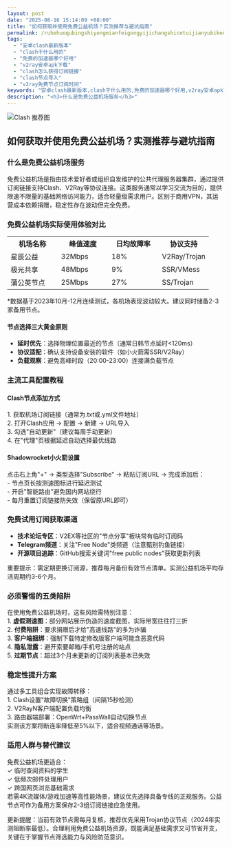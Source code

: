 ```yaml
---
layout: post
date: "2025-08-16 15:14:09 +08:00"
title: "如何获取并使用免费公益机场？实测推荐与避坑指南"
permalink: /ruhehuoqubingshiyongmianfeigongyijichangshicetuijianyubikengzhinan/
tags:
  - "安卓clash最新版本"
  - "clash干什么用的"
  - "免费的加速器哪个好用"
  - "v2ray安卓apk下载"
  - "clash怎么获得订阅链接"
  - "clash节点导入"
  - "v2ray免费节点订阅时间"
keywords: "安卓clash最新版本,clash干什么用的,免费的加速器哪个好用,v2ray安卓apk下载,clash怎么获得订阅链接,clash节点导入,v2ray免费节点订阅时间"
description: "<h3>什么是免费公益机场服务</h3>"
---
```


![Clash 推荐图](https://clashjd.github.io/assets/img/小火箭节点推荐.png)

## 如何获取并使用免费公益机场？实测推荐与避坑指南

<h3>什么是免费公益机场服务</h3>
<p>免费公益机场是指由技术爱好者或组织自发维护的公共代理服务器集群，通过提供订阅链接支持Clash、V2Ray等协议连接。这类服务通常以学习交流为目的，提供限速不限量的基础网络访问能力，适合轻量级需求用户。区别于商用VPN，其运营成本依赖捐赠，稳定性存在波动但完全免费。</p>
<h3>免费公益机场实际使用体验对比</h3>
<table>
<tr><th width="25%">机场名称</th><th width="25%">峰值速度</th><th width="25%">日均故障率</th><th width="25%">协议支持</th></tr>
<tr><td>星辰公益</td><td>32Mbps</td><td>18%</td><td>V2Ray/Trojan</td></tr>
<tr><td>极光共享</td><td>48Mbps</td><td>9%</td><td>SSR/VMess</td></tr>
<tr><td>蒲公英节点</td><td>25Mbps</td><td>27%</td><td>SS/Trojan</td></tr>
</table>
<p>*数据基于2023年10月-12月连续测试，各机场表现波动较大。建议同时储备2-3家备用节点。</p>
<h4>节点选择三大黄金原则</h4>
<ul>
<li><strong>延时优先</strong>：选择物理位置最近的节点（通常日韩节点延时<120ms）</li>
<li><strong>协议适配</strong>：确认支持设备安装的软件（如小火箭需SSR/V2Ray）</li>
<li><strong>负载观察</strong>：避免高峰时段（20:00-23:00）连接满负载节点</li>
</ul>
<h3>主流工具配置教程</h3>
<h4>Clash节点添加方式</h4>
<p>1. 获取机场订阅链接（通常为.txt或.yml文件地址）<br>
2. 打开Clash应用 → 配置 → 新建 → URL导入<br>
3. 勾选"自动更新"（建议每周手动更新）<br>
4. 在"代理"页根据延迟自动选择最优线路</p>
<h4>Shadowrocket小火箭设置</h4>
<p>点击右上角"+" → 类型选择"Subscribe" → 粘贴订阅URL → 完成添加后：<br>
- 节点页长按测速图标进行延迟测试<br>
- 开启"智能路由"避免国内网站绕行<br>
- 每月重置订阅链接防失效（保留原URL即可）</p>
<h3>免费试用订阅获取渠道</h3>
<ul>
<li><strong>技术论坛专区</strong>：V2EX等社区的"节点分享"板块常有临时订阅码</li>
<li><strong>Telegram频道</strong>：关注"Free Node"类频道（注意甄别钓鱼链接）</li>
<li><strong>开源项目追踪</strong>：GitHub搜索关键词"free public nodes"获取更新列表</li>
</ul>
<p>重要提示：需定期更换订阅源，推荐每月备份有效节点清单。实测公益机场平均存活周期约3-6个月。</p>
<h3>必须警惕的五类陷阱</h3>
<p>在使用免费公益机场时，这些风险需特别注意：<br>
1. <strong>虚假测速图</strong>：部分网站展示伪造的速度截图，实际带宽往往打三折<br>
2. <strong>付费陷阱</strong>：要求捐赠后才给"高速线路"的多为诈骗<br>
3. <strong>客户端捆绑</strong>：强制下载特定修改版客户端可能含恶意代码<br>
4. <strong>隐私泄露</strong>：避开索要邮箱/手机号注册的站点<br>
5. <strong>过期节点</strong>：超过3个月未更新的订阅列表基本已失效</p>
<h3>稳定性提升方案</h3>
<p>通过多工具组合实现故障转移：<br>
1. Clash设置"故障切换"策略组（间隔15秒检测）<br>
2. V2RayN客户端配置负载均衡<br>
3. 路由器端部署：OpenWrt+PassWall自动切换节点<br>
实测该方案将断连率降低至5%以下，适合视频通话等场景。</p>
<h3>适用人群与替代建议</h3>
<p>免费公益机场更适合：<br>
✓ 临时查阅资料的学生<br>
✓ 低频次邮件处理用户<br>
✓ 跨国网页浏览基础需求<br>
若需4K流媒体/游戏加速等高性能场景，建议优先选择具备专线的正规服务。公益节点可作为备用方案保存2-3组订阅链接应急使用。</p>
<p>更新提醒：当前有效节点需每月复核，推荐优先采用Trojan协议节点（2024年实测阻断率最低）。合理利用免费公益机场资源，既能满足基础需求又可节省开支，关键在于掌握节点筛选能力与风险防范意识。</p>